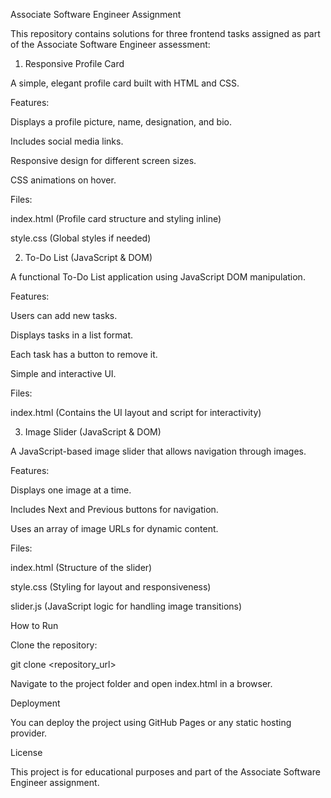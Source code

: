 Associate Software Engineer Assignment

This repository contains solutions for three frontend tasks assigned as part of the Associate Software Engineer assessment:

1. Responsive Profile Card

A simple, elegant profile card built with HTML and CSS.

Features:

Displays a profile picture, name, designation, and bio.

Includes social media links.

Responsive design for different screen sizes.

CSS animations on hover.

Files:

index.html (Profile card structure and styling inline)

style.css (Global styles if needed)

2. To-Do List (JavaScript & DOM)

A functional To-Do List application using JavaScript DOM manipulation.

Features:

Users can add new tasks.

Displays tasks in a list format.

Each task has a button to remove it.

Simple and interactive UI.

Files:

index.html (Contains the UI layout and script for interactivity)

3. Image Slider (JavaScript & DOM)

A JavaScript-based image slider that allows navigation through images.

Features:

Displays one image at a time.

Includes Next and Previous buttons for navigation.

Uses an array of image URLs for dynamic content.

Files:

index.html (Structure of the slider)

style.css (Styling for layout and responsiveness)

slider.js (JavaScript logic for handling image transitions)

How to Run

Clone the repository:

git clone <repository_url>

Navigate to the project folder and open index.html in a browser.

Deployment

You can deploy the project using GitHub Pages or any static hosting provider.

License

This project is for educational purposes and part of the Associate Software Engineer assignment.
